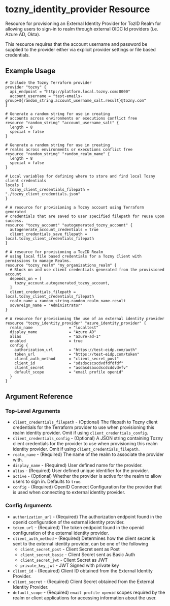 # tozny_identity_provider Resource

Resource for provisioning an External Identity Provider for TozID Realm for allowing users to sign-in to realm through external OIDC Id providers (i.e. Azure AD, Okta).

This resource requires that the account username and password be supplied to the provider either via explicit provider settings or file based credentials.

## Example Usage

```hcl
# Include the Tozny Terraform provider
provider "tozny" {
  api_endpoint = "http://platform.local.tozny.com:8000"
  account_username = "test-emails-group+${random_string.account_username_salt.result}@tozny.com"
}

# Generate a random string for use in creating
# accounts across environments or executions conflict free
resource "random_string" "account_username_salt" {
  length = 8
  special = false
}

# Generate a random string for use in creating
# realms across environments or executions conflict free
resource "random_string" "random_realm_name" {
  length = 8
  special = false
}

# Local variables for defining where to store and find local Tozny client credentials
locals {
  tozny_client_credentials_filepath = "./tozny_client_credentials.json"
}

# A resource for provisioning a Tozny account using Terraform generated
# credentials that are saved to user specified filepath for reuse upon success.
resource "tozny_account" "autogenerated_tozny_account" {
  autogenerate_account_credentials = true
  client_credentials_save_filepath = local.tozny_client_credentials_filepath
}

# A resource for provisioning a TozID Realm
# using local file based credentials for a Tozny Client with permissions to manage Realms.
resource "tozny_realm" "my_organizations_realm" {
  # Block on and use client credentials generated from the provisioned account
  depends_on = [
    tozny_account.autogenerated_tozny_account,
  ]
  client_credentials_filepath = local.tozny_client_credentials_filepath
  realm_name = random_string.random_realm_name.result
  sovereign_name = "Administrator"
}

# A resource for provisioning the use of an external identity provider
resource "tozny_identity_provider" "azure_identity_provider" {
  realm_name                = "localtest"
  display_name              = "Azure AD"
  alias                     = "azure-ad-1"
  enabled                   = true
  config {
    authorization_url       = "https://test-eidp.com/auth"
    token_url               = "https://test-eidp.com/token"
    client_auth_method      = "client_secret_post"
    client_id               = "sdsdscscscdvdfdfdfdf"
    client_secret           = "asdasdsaxcdscdcddvdvfv"
    default_scope           = "email profile openid"
  }
}
```

## Argument Reference

### Top-Level Arguments

- `client_credentials_filepath` - (Optional) The filepath to Tozny client credentials for the Terraform provider to use when provisioning this realm identity provider. Omit if using `client_credentials_config`.
- `client_credentials_config` - (Optional) A JSON string containing Tozny client credentials for the provider to use when provisioning this realm identity provider. Omit if using `client_credentials_filepath`.
- `realm_name` - (Required) The name of the realm to associate the provider with.
- `display_name` - (Required) User defined name for the provider.
- `alias` - (Required) User defined unique identifier for the provider.
- `active` - (Optional) Whether the provider is active for the realm to allow users to sign in. Defaults to `true`.
- `config` - (Required) OpenID Connect Configuration for the provider that is used when connecting to external identity provider.

### Config Arguments

- `authorization_url` - (Required) The authorization endpoint found in the openid configuration of the external identity provider.
- `token_url` - (Required) The token endpoint found in the openid configuration of the external identity provider.
- `client_auth_method` - (Required) Determines how the client secret is sent to the external identity provider, can be one of the following 
    * `client_secret_post` - Client Secret sent as Post 
    * `client_secret_basic` - Client Secret sent as Basic Auth 
    * `client_secret_jwt` - Client Secret as JWT
    * `private_key_jwt` - JWT Signed with private key
- `client_id` - (Required) Client ID obtained from the External Identity Provider.
- `client_secret` - (Required) Client Secret obtained from the External Identity Provider.
- `default_scope` - (Required) `email profile openid` scopes required by the realm or client applications for accessing information about the user.